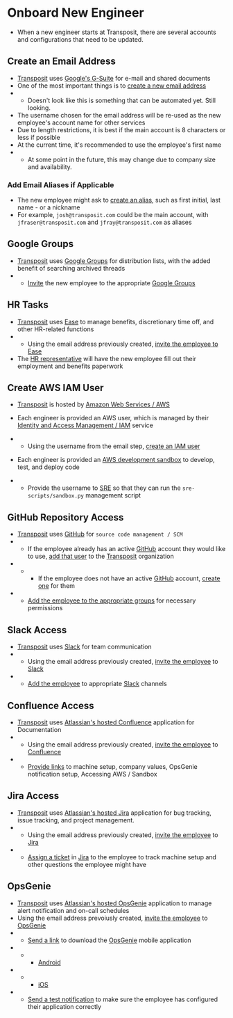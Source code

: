 # Onboard New Engineer
* When a new engineer starts at Transposit, there are several accounts and configurations that need to be updated.

## Create an Email Address
* [Transposit](https://www.transposit.com) uses [Google's G-Suite](https://gsuite.google.com/intl/en_ca/) for e-mail and shared documents
* One of the most important things is to [create a new email address](https://console.transposit.com/mc/t/transposit/actions/create_transposit_email)
* * Doesn't look like this is something that can be automated yet. Still looking.
* The username chosen for the email address will be re-used as the new employee's account name for other services
* Due to length restrictions, it is best if the main account is 8 characters or less if possible
* At the current time, it's recommended to use the employee's first name
* * At some point in the future, this may change due to company size and availability.

### Add Email Aliases if Applicable
* The new employee might ask to [create an alias](https://console.transposit.com/mc/t/transposit/actions/add_transposit_email_alias), such as first initial, last name - or a nickname
* For example, `josh@transposit.com` could be the main account, with `jfraser@transposit.com` and `jfray@transposit.com` as aliases

## Google Groups
* [Transposit](https://www.transposit.com) uses [Google Groups](https://support.google.com/a/users/answer/9304805?hl=en) for distribution lists, with the added benefit of searching archived threads
* * [Invite](https://console.transposit.com/mc/t/transposit/actions/invite_user_to_google_groups) the new employee to the appropriate [Google Groups](https://support.google.com/a/users/answer/9304805?hl=en)

## HR Tasks
* [Transposit](https://www.transposit.com) uses [Ease](https://www.ease.com) to manage benefits, discretionary time off, and other HR-related functions
* * Using the email address previously created, [invite the employee to Ease](https://www.transposit.com)
* The [HR representative](mailto:hr@transposit.com) will have the new employee fill out their employment and benefits paperwork

## Create AWS IAM User
* [Transposit](https://www.transposit.com) is hosted by [Amazon Web Services / AWS](https://aws.amazon.com)
* Each engineer is provided an AWS user, which is managed by their [Identity and Access Management / IAM](https://www.amazonaws.cn/en/iam/) service
* * Using the username from the email step, [create an IAM user](https://console.transposit.com/mc/t/transposit/actions/create_iam_user)

* Each engineer is provided an [AWS development sandbox](https://transposit.atlassian.net/wiki/spaces/DEV/pages/310706177/Sandbox+AWS+Accounts) to develop, test, and deploy code
* * Provide the username to [SRE](mailto:sre@transposit.com) so that they can run the `sre-scripts/sandbox.py` management script

## GitHub Repository Access
* [Transposit](https://www.transposit.com) uses [GitHub](https://www.github.com) for `source code management / SCM`
* * If the employee already has an active [GitHub](https://www.github.com) account they would like to use, [add that user](https://console.transposit.com/mc/t/transposit/actions/add_github_user_to_transposit) to the [Transposit](https://www.github.com/transposit) organization
* * * If the employee does not have an active [GitHub](https://www.github.com) account, [create one](https://console.transposit.com/mc/t/transposit/actions/create_github_user) for them
* * [Add the employee to the appropriate groups](https://console.transposit.com/mc/t/transposit/actions/add_github_user_to_groups) for necessary permissions

## Slack Access
* [Transposit](https://www.transposit.com) uses [Slack](https://www.slack.com) for team communication
* * Using the email address previously created, [invite the employee](https://console.transposit.com/mc/t/transposit/actions/invite_user_to_slack) to [Slack](https://www.slack.com)
* * [Add the employee](https://console.transposit.com/mc/t/transposit/actions/add_slack_user_to_channels) to appropriate [Slack](https://www.slack.com) channels

## Confluence Access
* [Transposit](https://www.transposit.com) uses [Atlassian's hosted Confluence](https://www.atlassian.com/software/confluence) application for Documentation
* * Using the email address previously created, [invite the employee](https://console.transposit.com/mc/t/transposit/actions/invite_user_to_confluence) to [Confluence](https://www.atlassian.com/software/confluence)
* * [Provide links](https://console.transposit.com/mc/t/transposit/actions/send_confluence_links) to machine setup, company values, OpsGenie notification setup, Accessing AWS / Sandbox

## Jira Access
* [Transposit](https://www.transposit.com) uses [Atlassian's hosted Jira](https://www.atlassian.com/software/jira) application for bug tracking, issue tracking, and project management.
* * Using the email address previously created, [invite the employee](https://console.transposit.com/mc/t/transposit/actions/invite_user_to_jira) to [Jira](https://www.atlassian.com/software/jira)
* * [Assign a ticket](https://console.transposit.com/mc/t/transposit/actions/assign_jira_ticket_for_onboarding) in [Jira](https://www.atlassian.com/software/jira) to the employee to track machine setup and other questions the employee might have

## OpsGenie
* [Transposit](https://www.transposit.com) uses [Atlassian's hosted OpsGenie](https://www.atlassian.com/software/opsgenie) application to manage alert notification and on-call schedules
* Using the email address prevoiusly created, [invite the employee](https://www.transposit.com) to [OpsGenie](https://www.atlassian.com/software/opsgenie)
* * [Send a link](https://www.transposit.com) to download the [OpsGenie](https://www.atlassian.com/software/opsgenie) mobile application
* * * [Android](https://play.google.com/store/apps/details?id=com.ifountain.opsgenie&hl=en_US)
* * * [iOS](https://apps.apple.com/us/app/opsgenie/id528590328)
* * [Send a test notification](https://www.transposit.com) to make sure the employee has configured their application correctly